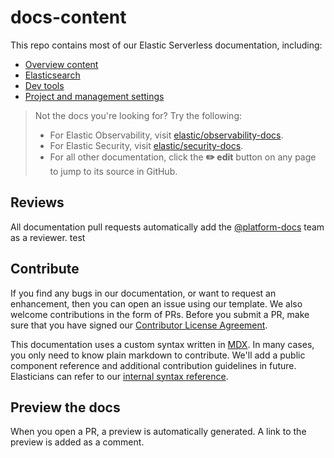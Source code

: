 # docs-content

This repo contains most of our Elastic Serverless documentation, including: 

- [Overview content](https://docs.elastic.co/serverless)
- [Elasticsearch](https://docs.elastic.co/serverless/elasticsearch/what-is-elasticsearch-serverless)
- [Dev tools](https://docs.elastic.co/serverless/devtools/developer-tools)
- [Project and management settings](https://docs.elastic.co/serverless/project-and-management-settings)

> Not the docs you're looking for? Try the following:
> 
> - For Elastic Observability, visit [elastic/observability-docs](https://github.com/elastic/observability-docs).
> - For Elastic Security, visit [elastic/security-docs](https://github.com/elastic/security-docs).
> - For all other documentation, click the **✏️ edit** button on any page to jump to its source in GitHub.

## Reviews

All documentation pull requests automatically add the [@platform-docs](https://github.com/orgs/elastic/teams/platform-docs) team as a reviewer. test

## Contribute

If you find any bugs in our documentation, or want to request an enhancement, then you can open an issue using our template. We also welcome contributions in the form of PRs. Before you submit a PR, make sure that you have signed our [Contributor License Agreement](https://www.elastic.co/contributor-agreement/).

This documentation uses a custom syntax written in [MDX](https://mdxjs.com/). In many cases, you only need to know plain markdown to contribute. We'll add a public component reference and additional contribution guidelines in future. Elasticians can refer to our [internal syntax reference](https://docs.elastic.dev/docsmobile/syntax).

## Preview the docs

When you open a PR, a preview is automatically generated. A link to the preview is added as a comment.
